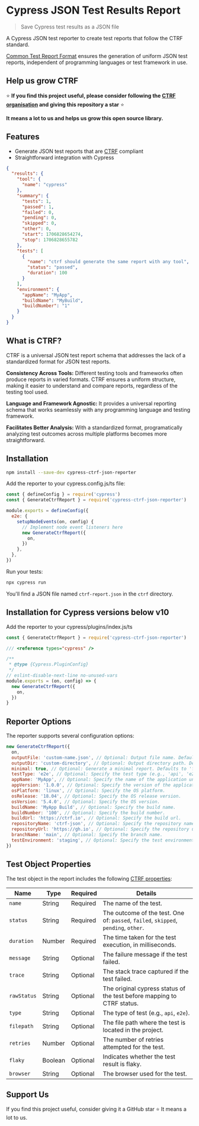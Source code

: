 # Cypress JSON Test Results Report

> Save Cypress test results as a JSON file

A Cypress JSON test reporter to create test reports that follow the CTRF standard.

[Common Test Report Format](https://ctrf.io) ensures the generation of uniform JSON test reports, independent of programming languages or test framework in use.

## Help us grow CTRF

⭐ **If you find this project useful, please consider following the [CTRF organisation](https://github.com/ctrf-io) and giving this repository a star** ⭐

**It means a lot to us and helps us grow this open source library.**

## Features

- Generate JSON test reports that are [CTRF](https://ctrf.io) compliant
- Straightforward integration with Cypress

```json
{
  "results": {
    "tool": {
      "name": "cypress"
    },
    "summary": {
      "tests": 1,
      "passed": 1,
      "failed": 0,
      "pending": 0,
      "skipped": 0,
      "other": 0,
      "start": 1706828654274,
      "stop": 1706828655782
    },
    "tests": [
      {
        "name": "ctrf should generate the same report with any tool",
        "status": "passed",
        "duration": 100
      }
    ],
    "environment": {
      "appName": "MyApp",
      "buildName": "MyBuild",
      "buildNumber": "1"
    }
  }
}
```

## What is CTRF?

CTRF is a universal JSON test report schema that addresses the lack of a standardized format for JSON test reports.

**Consistency Across Tools:** Different testing tools and frameworks often produce reports in varied formats. CTRF ensures a uniform structure, making it easier to understand and compare reports, regardless of the testing tool used.

**Language and Framework Agnostic:** It provides a universal reporting schema that works seamlessly with any programming language and testing framework.

**Facilitates Better Analysis:** With a standardized format, programatically analyzing test outcomes across multiple platforms becomes more straightforward.

## Installation

```bash
npm install --save-dev cypress-ctrf-json-reporter
```

Add the reporter to your cypress.config.js/ts file:

```javascript
const { defineConfig } = require('cypress')
const { GenerateCtrfReport } = require('cypress-ctrf-json-reporter')

module.exports = defineConfig({
  e2e: {
    setupNodeEvents(on, config) {
      // Implement node event listeners here
      new GenerateCtrfReport({
        on,
      })
    },
  },
})
```

Run your tests:

```bash
npx cypress run
```

You'll find a JSON file named `ctrf-report.json` in the `ctrf` directory.

## Installation for Cypress versions below v10

Add the reporter to your cypress/plugins/index.js/ts

```javascript
const { GenerateCtrfReport } = require('cypress-ctrf-json-reporter')

/// <reference types="cypress" />

/**
 * @type {Cypress.PluginConfig}
 */
// eslint-disable-next-line no-unused-vars
module.exports = (on, config) => {
  new GenerateCtrfReport({
    on,
  })
}
```

## Reporter Options

The reporter supports several configuration options:

```javascript
new GenerateCtrfReport({
  on,
  outputFile: 'custom-name.json', // Optional: Output file name. Defaults to 'ctrf-report.json'.
  outputDir: 'custom-directory', // Optional: Output directory path. Defaults to 'ctrf'.
  minimal: true, // Optional: Generate a minimal report. Defaults to 'false'. Overrides screenshot and testType when set to true
  testType: 'e2e', // Optional: Specify the test type (e.g., 'api', 'e2e'). Defaults to 'e2e'.
  appName: 'MyApp', // Optional: Specify the name of the application under test.
  appVersion: '1.0.0', // Optional: Specify the version of the application under test.
  osPlatform: 'linux', // Optional: Specify the OS platform.
  osRelease: '18.04', // Optional: Specify the OS release version.
  osVersion: '5.4.0', // Optional: Specify the OS version.
  buildName: 'MyApp Build', // Optional: Specify the build name.
  buildNumber: '100', // Optional: Specify the build number.
  buildUrl: 'https://ctrf.io', // Optional: Specify the build url.
  repositoryName: 'ctrf-json', // Optional: Specify the repository name.
  repositoryUrl: 'https://gh.io', // Optional: Specify the repository url.
  branchName: 'main', // Optional: Specify the branch name.
  testEnvironment: 'staging', // Optional: Specify the test environment (e.g. staging, production).
})
```

## Test Object Properties

The test object in the report includes the following [CTRF properties](https://ctrf.io/docs/schema/test):

| Name        | Type    | Required | Details                                                                             |
| ----------- | ------- | -------- | ----------------------------------------------------------------------------------- |
| `name`      | String  | Required | The name of the test.                                                               |
| `status`    | String  | Required | The outcome of the test. One of: `passed`, `failed`, `skipped`, `pending`, `other`. |
| `duration`  | Number  | Required | The time taken for the test execution, in milliseconds.                             |
| `message`   | String  | Optional | The failure message if the test failed.                                             |
| `trace`     | String  | Optional | The stack trace captured if the test failed.                                        |
| `rawStatus` | String  | Optional | The original cypress status of the test before mapping to CTRF status.              |
| `type`      | String  | Optional | The type of test (e.g., `api`, `e2e`).                                              |
| `filepath`  | String  | Optional | The file path where the test is located in the project.                             |
| `retries`   | Number  | Optional | The number of retries attempted for the test.                                       |
| `flaky`     | Boolean | Optional | Indicates whether the test result is flaky.                                         |
| `browser`   | String  | Optional | The browser used for the test.                                                      |

## Support Us

If you find this project useful, consider giving it a GitHub star ⭐ It means a lot to us.
